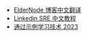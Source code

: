 +   [ElderNode 博客中文翻译](docs/eldernode-blog/README.md)
+   [Linkedin SRE 中文教程](docs/lkin-sre/README.md)
+   [通过示例学习技术 2023](docs/tech-exmpl/README.md)